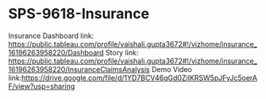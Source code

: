 # SPS-9618-Insurance
Insurance
Dashboard link: https://public.tableau.com/profile/vaishali.gupta3672#!/vizhome/insurance_16196263958220/Dashboard
Story link: https://public.tableau.com/profile/vaishali.gupta3672#!/vizhome/insurance_16196263958220/InsuranceClaimsAnalysis
Demo Video link:https://drive.google.com/file/d/1YD7BCV46qGd0ZiIKRSW5pJFyJc5oerAF/view?usp=sharing
